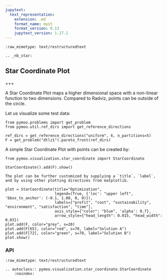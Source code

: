 ```yaml
---
jupytext:
  text_representation:
    extension: .md
    format_name: myst
    format_version: 0.13
    jupytext_version: 1.17.1
---
```


```{raw-cell}
:raw_mimetype: text/restructuredtext

.. _nb_star:
```

## Star Coordinate Plot

+++

A Star Coordinate Plot maps a higher dimensional space with a non-linear function to two dimensions. Compared to Radviz, points can be outside of the circle.

Let us visualize some test data:

```{code-cell} ipython3
from pymoo.problems import get_problem
from pymoo.util.ref_dirs import get_reference_directions

ref_dirs = get_reference_directions("uniform", 6, n_partitions=5)
F = get_problem("dtlz1").pareto_front(ref_dirs)
```

A simple Star Coordinate Plot with points can be created by:

```{code-cell} ipython3
from pymoo.visualization.star_coordinate import StarCoordinate

StarCoordinate().add(F).show()
```

```{raw-cell}
The plot can be further customized by supplying a `title`, `label`, and by using other plotting directives from matplotlib. 
```

```{code-cell} ipython3
plot = StarCoordinate(title="Optimization",
                      legend=(True, {'loc': "upper left", 'bbox_to_anchor': (-0.1, 1.08, 0, 0)}),
                      labels=["profit", "cost", "sustainability", "environment", "satisfaction", "time"],
                      axis_style={"color": "blue", 'alpha': 0.7},
                      arrow_style={"head_length": 0.015, "head_width": 0.03})
plot.add(F, color="grey", s=20)
plot.add(F[65], color="red", s=70, label="Solution A")
plot.add(F[72], color="green", s=70, label="Solution B")
plot.show()
```

### API

```{raw-cell}
:raw_mimetype: text/restructuredtext

.. autoclass:: pymoo.visualization.star_coordinate.StarCoordinate
    :noindex:
```
